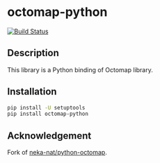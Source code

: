 # octomap-python

[![Build Status](https://travis-ci.com/wkentaro/octomap-python.svg?branch=master)](https://travis-ci.com/wkentaro/octomap-python)

## Description

This library is a Python binding of Octomap library.

## Installation

```bash
pip install -U setuptools
pip install octomap-python
```


## Acknowledgement

Fork of [neka-nat/python-octomap](https://github.com/neka-nat/python-octomap).
